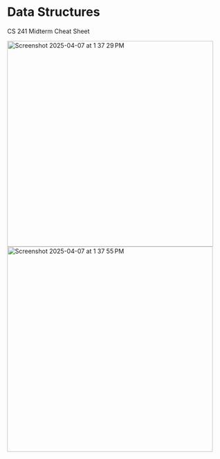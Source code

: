 # Data Structures
CS 241
Midterm Cheat Sheet

<img width="476" alt="Screenshot 2025-04-07 at 1 37 29 PM" src="https://github.com/user-attachments/assets/3b27d620-0299-4894-a182-b42ace06f1aa" />
<img width="475" alt="Screenshot 2025-04-07 at 1 37 55 PM" src="https://github.com/user-attachments/assets/db542ce5-8c6e-4db2-b6b8-22dadd692895" />
